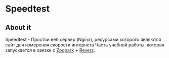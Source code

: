 # Speedtest
## About it
Speedtest - Простой веб сервер (Nginx), ресурсами которого являются сайт для измерения скорости интернета
Часть учебной работы, которая запускается в связке с [Zoopark](/flask/) + [Revers](/revers/).
